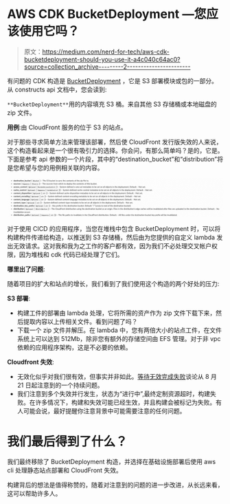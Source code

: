 # AWS CDK BucketDeployment —您应该使用它吗？

> 原文：<https://medium.com/nerd-for-tech/aws-cdk-bucketdeployment-should-you-use-it-a4c040c64ac0?source=collection_archive---------2----------------------->

有问题的 CDK 构造是 [BucketDeployment](https://docs.aws.amazon.com/cdk/api/latest/python/aws_cdk.aws_s3_deployment/BucketDeployment.html) ，它是 S3 部署模块或包的一部分。从 constructs api 文档中，您会读到:

`**BucketDeployment**`用的内容填充 S3 桶。来自其他 S3 存储桶或本地磁盘的 zip 文件。

**用例**:由 CloudFront 服务的位于 S3 的站点。

对于那些寻求简单方法来管理该部署，然后使 CloudFront 发行版失效的人来说，这个构造看起来是一个很有吸引力的选择。你会问，有那么简单吗？是的，它是。下面是参考 api 参数的一个片段，其中的“destination_bucket”和“distribution”将是您希望与您的用例相关联的内容。

![](img/5b3d0be96cebfce0c84c0b8af98747c3.png)

对于使用 CICD 的应用程序，当您在堆栈中包含 BucketDeployment 时，可以将构建构件传递给构造，以推送到 S3 存储桶，然后由为您提供的自定义 lambda 发出无效请求。这对我和我为之工作的客户都有效，因为我们不必处理交叉帐户权限，因为堆栈和 cdk 代码已经处理了它们。

**哪里出了问题**:

随着项目的扩大和站点的增长，我们看到了我们使用这个构造的两个好处的压力:

**S3 部署**:

*   构建工件的部署由 lambda 处理，它将所需的资产作为 zip 文件下载下来，然后提取内容以上传相关文件。看到问题了吗？
*   下载一个 zip 文件并解压。在 lambda 中，您有两倍大小的站点工件，在文件系统上可以达到 512Mb，除非您有额外的存储空间由 EFS 管理。对于非 vpc 依赖的应用程序架构，这是不必要的依赖。

**Cloudfront 失效**:

*   无效化似乎对我们很有效，但事实并非如此。[等待无效完成失败](https://github.com/aws/aws-cdk/issues/15891)谈论从 8 月 21 日起注意到的一个持续问题。
*   我们注意到多个失效并行发生，状态为“进行中”,最终定制资源超时，构建失败。在许多情况下，构建和失效可能已经生效，并且构建会被标记为失败。有人可能会说，最好提醒你注意背景中可能需要注意的任何问题。

# 我们最后得到了什么？

我们最终移除了 BucketDeployment 构造，并选择在基础设施部署后使用 aws cli 处理静态站点部署和 CloudFront 失效。

构建背后的想法是值得称赞的，随着对注意到的问题的进一步改进，从长远来看，这可以帮助许多人。